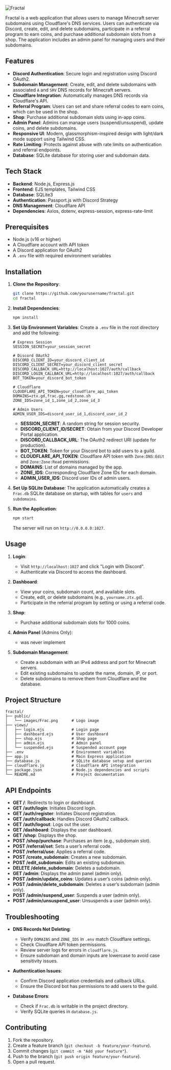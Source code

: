 ![Fractal](https://cdn.discordapp.com/attachments/1312378652121501809/1366415346789253161/Screenshot_20250428_195116_Chrome.jpg?ex=6810dcf5&is=680f8b75&hm=1b1db0c122e89a27201c87e16dada889cd00c664f7894977635554a60bc472c0&)

Fractal is a web application that allows users to manage Minecraft server subdomains using Cloudflare's DNS services. Users can authenticate via Discord, create, edit, and delete subdomains, participate in a referral program to earn coins, and purchase additional subdomain slots from a shop. The application includes an admin panel for managing users and their subdomains.

## Features

- **Discord Authentication**: Secure login and registration using Discord OAuth2.
- **Subdomain Management**: Create, edit, and delete subdomains with associated `A` and `SRV` DNS records for Minecraft servers.
- **Cloudflare Integration**: Automatically manages DNS records via Cloudflare's API.
- **Referral Program**: Users can set and share referral codes to earn coins, which can be used in the shop.
- **Shop**: Purchase additional subdomain slots using in-app coins.
- **Admin Panel**: Admins can manage users (suspend/unsuspend), update coins, and delete subdomains.
- **Responsive UI**: Modern, glassmorphism-inspired design with light/dark mode support using Tailwind CSS.
- **Rate Limiting**: Protects against abuse with rate limits on authentication and referral endpoints.
- **Database**: SQLite database for storing user and subdomain data.

## Tech Stack

- **Backend**: Node.js, Express.js
- **Frontend**: EJS templates, Tailwind CSS
- **Database**: SQLite3
- **Authentication**: Passport.js with Discord Strategy
- **DNS Management**: Cloudflare API
- **Dependencies**: Axios, dotenv, express-session, express-rate-limit

## Prerequisites

- Node.js (v16 or higher)
- A Cloudflare account with API token
- A Discord application for OAuth2
- A `.env` file with required environment variables

## Installation

1. **Clone the Repository**:
   ```bash
   git clone https://github.com/yourusername/fractal.git
   cd fractal
   ```

2. **Install Dependencies**:
   ```bash
   npm install
   ```

3. **Set Up Environment Variables**:
   Create a `.env` file in the root directory and add the following:
   ```env
   # Express Session
   SESSION_SECRET=your_session_secret

   # Discord OAuth2
   DISCORD_CLIENT_ID=your_discord_client_id
   DISCORD_CLIENT_SECRET=your_discord_client_secret
   DISCORD_CALLBACK_URL=http://localhost:1027/auth/callback
   DISCORD_LOGIN_CALLBACK_URL=http://localhost:1027/auth/callback
   BOT_TOKEN=your_discord_bot_token

   # Cloudflare
   CLOUDFLARE_API_TOKEN=your_cloudflare_api_token
   DOMAINS=ztx.gd,frac.gg,redstone.sh
   ZONE_IDS=zone_id_1,zone_id_2,zone_id_3

   # Admin Users
   ADMIN_USER_IDS=discord_user_id_1,discord_user_id_2
   ```
   - **SESSION_SECRET**: A random string for session security.
   - **DISCORD_CLIENT_ID/SECRET**: Obtain from your Discord Developer Portal application.
   - **DISCORD_CALLBACK_URL**: The OAuth2 redirect URI (update for production).
   - **BOT_TOKEN**: Token for your Discord bot to add users to a guild.
   - **CLOUDFLARE_API_TOKEN**: Cloudflare API token with `Zone:DNS:Edit` and `Zone:Zone:Read` permissions.
   - **DOMAINS**: List of domains managed by the app.
   - **ZONE_IDS**: Corresponding Cloudflare Zone IDs for each domain.
   - **ADMIN_USER_IDS**: Discord user IDs of admin users.

4. **Set Up SQLite Database**:
   The application automatically creates a `Frac.db` SQLite database on startup, with tables for `users` and `subdomains`.

5. **Run the Application**:
   ```bash
   npm start
   ```
   The server will run on `http://0.0.0.0:1027`.

## Usage

1. **Login**:
   - Visit `http://localhost:1027` and click "Login with Discord".
   - Authenticate via Discord to access the dashboard.

2. **Dashboard**:
   - View your coins, subdomain count, and available slots.
   - Create, edit, or delete subdomains (e.g., `yourname.ztx.gd`).
   - Participate in the referral program by setting or using a referral code.

3. **Shop**:
   - Purchase additional subdomain slots for 1000 coins.

4. **Admin Panel** (Admins Only):
   - was never implement 

5. **Subdomain Management**:
   - Create a subdomain with an IPv4 address and port for Minecraft servers.
   - Edit existing subdomains to update the name, domain, IP, or port.
   - Delete subdomains to remove them from Cloudflare and the database.

## Project Structure

```
fractal/
├── public/
│   └── images/Frac.png      # Logo image
├── views/
│   ├── login.ejs            # Login page
│   ├── dashboard.ejs        # User dashboard
│   ├── shop.ejs             # Shop page
│   ├── admin.ejs            # Admin panel
│   └── suspended.ejs        # Suspended account page
├── .env                     # Environment variables
├── app.js                   # Main Express application
├── database.js              # SQLite database setup and queries
├── cloudflare.js            # Cloudflare API integration
├── package.json             # Node.js dependencies and scripts
└── README.md                # Project documentation
```

## API Endpoints

- **GET /**: Redirects to login or dashboard.
- **GET /auth/login**: Initiates Discord login.
- **GET /auth/register**: Initiates Discord registration.
- **GET /auth/callback**: Handles Discord OAuth2 callback.
- **GET /auth/logout**: Logs out the user.
- **GET /dashboard**: Displays the user dashboard.
- **GET /shop**: Displays the shop.
- **POST /shop/purchase**: Purchases an item (e.g., subdomain slot).
- **POST /referral/set**: Sets a user’s referral code.
- **POST /referral/use**: Applies a referral code.
- **POST /create_subdomain**: Creates a new subdomain.
- **POST /edit_subdomain**: Edits an existing subdomain.
- **DELETE /delete_subdomain**: Deletes a subdomain.
- **GET /admin**: Displays the admin panel (admin only).
- **POST /admin/update_coins**: Updates a user’s coins (admin only).
- **POST /admin/delete_subdomain**: Deletes a user’s subdomain (admin only).
- **POST /admin/suspend_user**: Suspends a user (admin only).
- **POST /admin/unsuspend_user**: Unsuspends a user (admin only).

## Troubleshooting

- **DNS Records Not Deleting**:
  - Verify `DOMAINS` and `ZONE_IDS` in `.env` match Cloudflare settings.
  - Check Cloudflare API token permissions.
  - Review server logs for errors in `cloudflare.js`.
  - Ensure subdomain and domain inputs are lowercase to avoid case sensitivity issues.

- **Authentication Issues**:
  - Confirm Discord application credentials and callback URLs.
  - Ensure the Discord bot has permissions to add users to the guild.

- **Database Errors**:
  - Check if `Frac.db` is writable in the project directory.
  - Verify SQLite queries in `database.js`.

## Contributing

1. Fork the repository.
2. Create a feature branch (`git checkout -b feature/your-feature`).
3. Commit changes (`git commit -m "Add your feature"`).
4. Push to the branch (`git push origin feature/your-feature`).
5. Open a pull request.
